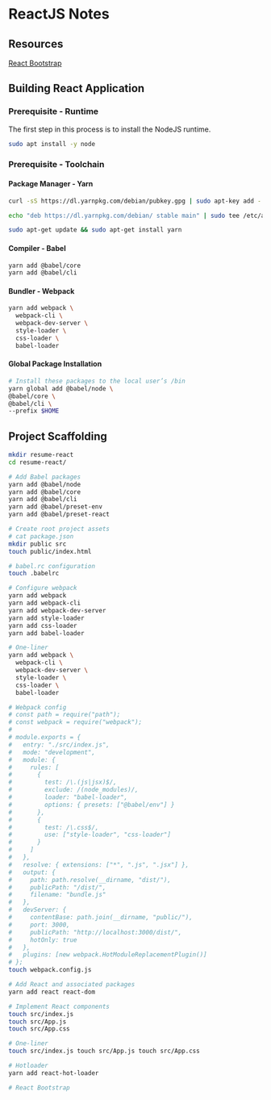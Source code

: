 # ReactJS Notes

## Resources
[React Bootstrap](https://react-bootstrap.github.io/)

## Building React Application

### Prerequisite - Runtime
The first step in this process is to install the NodeJS runtime.

```bash
sudo apt install -y node
```

### Prerequisite - Toolchain

#### Package Manager - Yarn
```bash
curl -sS https://dl.yarnpkg.com/debian/pubkey.gpg | sudo apt-key add -

echo "deb https://dl.yarnpkg.com/debian/ stable main" | sudo tee /etc/apt/sources.list.d/yarn.list

sudo apt-get update && sudo apt-get install yarn
```
#### Compiler - Babel
```bash
yarn add @babel/core
yarn add @babel/cli
```

#### Bundler - Webpack
```bash
yarn add webpack \
  webpack-cli \
  webpack-dev-server \
  style-loader \
  css-loader \
  babel-loader
```

#### Global Package Installation
```bash
# Install these packages to the local user’s /bin
yarn global add @babel/node \
@babel/core \
@babel/cli \
--prefix $HOME
```

## Project Scaffolding

```bash
mkdir resume-react
cd resume-react/

# Add Babel packages
yarn add @babel/node
yarn add @babel/core
yarn add @babel/cli
yarn add @babel/preset-env
yarn add @babel/preset-react

# Create root project assets
# cat package.json
mkdir public src
touch public/index.html

# babel.rc configuration
touch .babelrc

# Configure webpack
yarn add webpack
yarn add webpack-cli
yarn add webpack-dev-server
yarn add style-loader
yarn add css-loader
yarn add babel-loader

# One-liner
yarn add webpack \
  webpack-cli \
  webpack-dev-server \
  style-loader \
  css-loader \
  babel-loader

# Webpack config
# const path = require("path");
# const webpack = require("webpack");
#
# module.exports = {
#   entry: "./src/index.js",
#   mode: "development",
#   module: {
#     rules: [
#       {
#         test: /\.(js|jsx)$/,
#         exclude: /(node_modules)/,
#         loader: "babel-loader",
#         options: { presets: ["@babel/env"] }
#       },
#       {
#         test: /\.css$/,
#         use: ["style-loader", "css-loader"]
#       }
#     ]
#   },
#   resolve: { extensions: ["*", ".js", ".jsx"] },
#   output: {
#     path: path.resolve(__dirname, "dist/"),
#     publicPath: "/dist/",
#     filename: "bundle.js"
#   },
#   devServer: {
#     contentBase: path.join(__dirname, "public/"),
#     port: 3000,
#     publicPath: "http://localhost:3000/dist/",
#     hotOnly: true
#   },
#   plugins: [new webpack.HotModuleReplacementPlugin()]
# };
touch webpack.config.js

# Add React and associated packages
yarn add react react-dom

# Implement React components
touch src/index.js
touch src/App.js
touch src/App.css

# One-liner
touch src/index.js touch src/App.js touch src/App.css

# Hotloader
yarn add react-hot-loader

# React Bootstrap
```
